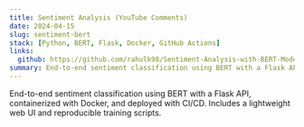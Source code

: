 ```yaml
---
title: Sentiment Analysis (YouTube Comments)
date: 2024-04-15
slug: sentiment-bert
stack: [Python, BERT, Flask, Docker, GitHub Actions]
links:
  github: https://github.com/rahulk98/Sentiment-Analysis-with-BERT-Model
summary: End-to-end sentiment classification using BERT with a Flask API, containerized with Docker, and deployed with CI/CD.
---
```

End-to-end sentiment classification using BERT with a Flask API, containerized with Docker, and deployed with CI/CD. Includes a lightweight web UI and reproducible training scripts.
